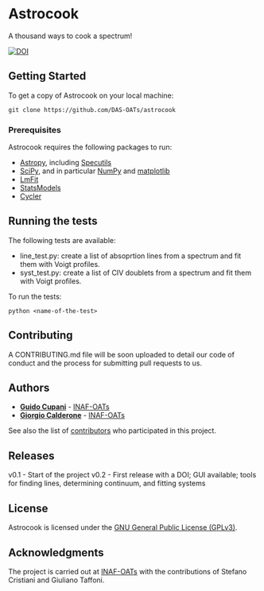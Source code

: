 # Astrocook

A thousand ways to cook a spectrum!

 [![DOI](https://zenodo.org/badge/78840469.svg)](https://zenodo.org/badge/latestdoi/78840469)

## Getting Started

To get a copy of Astrocook on your local machine: 

```
git clone https://github.com/DAS-OATs/astrocook
```

### Prerequisites

Astrocook requires the following packages to run:

* [Astropy](http://www.astropy.org), including [Specutils](http://specutils.readthedocs.io/en/latest/)
* [SciPy](https://www.scipy.org), and in particular [NumPy](http://www.numpy.org) and [matplotlib](https://matplotlib.org) 
* [LmFit](https://lmfit.github.io/lmfit-py/)
* [StatsModels](http://www.statsmodels.org/stable/index.html)
* [Cycler](https://pypi.python.org/pypi/Cycler)


## Running the tests

The following tests are available:

* line_test.py: create a list of absoprtion lines from a spectrum and fit them with Voigt profiles.
* syst_test.py: create a list of CIV doublets from a spectrum and fit them with Voigt profiles.

To run the tests:

```
python <name-of-the-test>
```

## Contributing

A CONTRIBUTING.md file will be soon uploaded to detail our code of conduct and the process for submitting pull requests to us.

## Authors

* **[Guido Cupani](https://github.com/gcupani)** - [INAF-OATs](http://www.oats.inaf.it/index.php/en/)
* **[Giorgio Calderone](https://github.com/gcalderone)** - [INAF-OATs](http://www.oats.inaf.it/index.php/en/)

See also the list of [contributors](https://github.com/your/project/contributors) who participated in this project.

## Releases

v0.1 - Start of the project
v0.2 - First release with a DOI; GUI available; tools for finding lines, determining continuum, and fitting systems

## License

Astrocook is licensed under the [GNU General Public License (GPLv3)](https://www.gnu.org/licenses/gpl-3.0.en.html).

## Acknowledgments

The project is carried out at [INAF-OATs](http://www.oats.inaf.it/index.php/en/) with the contributions of Stefano Cristiani and Giuliano Taffoni.
